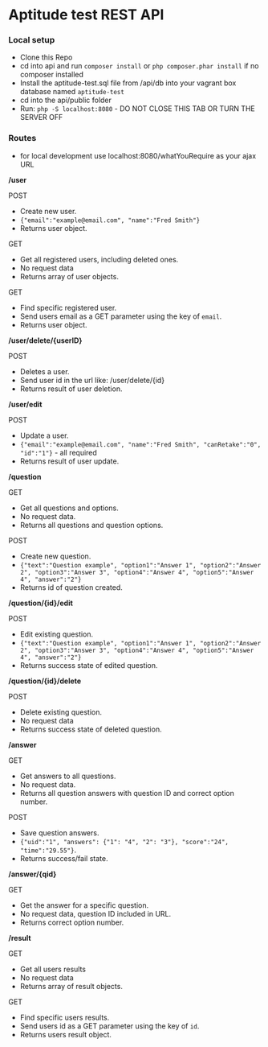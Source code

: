 # Aptitude test REST API

### Local setup

- Clone this Repo
- cd into api and run `composer install` or `php composer.phar install` if no composer installed
- Install the aptitude-test.sql file from /api/db into your vagrant box database named `aptitude-test`
- cd into the api/public folder
- Run: `php -S localhost:8080` - DO NOT CLOSE THIS TAB OR TURN THE SERVER OFF


### Routes
- for local development use localhost:8080/whatYouRequire as your ajax URL

**/user**

POST
- Create new user.
- `{"email":"example@email.com", "name":"Fred Smith"}`
- Returns user object.

GET 
- Get all registered users, including deleted ones.
- No request data
- Returns array of user objects.

GET
- Find specific registered user.
- Send users email as a GET parameter using the key of `email`.
- Returns user object.


**/user/delete/{userID}**

POST
- Deletes a user.
- Send user id in the url like: /user/delete/{id}
- Returns result of user deletion.


**/user/edit**

POST
- Update a user.
- `{"email":"example@email.com", "name":"Fred Smith", "canRetake":"0", "id":"1"}` - all required
- Returns result of user update.

**/question**

GET
- Get all questions and options.
- No request data.
- Returns all questions and question options.

POST
- Create new question.
- `{"text":"Question example", "option1":"Answer 1", "option2":"Answer 2", "option3":"Answer 3", "option4":"Answer 4", "option5":"Answer 4", "answer":"2"}`
- Returns id of question created.

**/question/{id}/edit**

POST
- Edit existing question.
- `{"text":"Question example", "option1":"Answer 1", "option2":"Answer 2", "option3":"Answer 3", "option4":"Answer 4", "option5":"Answer 4", "answer":"2"}`
- Returns success state of edited question.

**/question/{id}/delete**

POST
- Delete existing question.
- No request data
- Returns success state of deleted question.

**/answer**

GET
- Get answers to all questions.
- No request data.
- Returns all question answers with question ID and correct option number.

POST
- Save question answers.
- `{"uid":"1", "answers": {"1": "4", "2": "3"}, "score":"24", "time":"29.55"}`.
- Returns success/fail state.

**/answer/{qid}**

GET
- Get the answer for a specific question.
- No request data, question ID included in URL.
- Returns correct option number.

**/result**

GET 
- Get all users results
- No request data
- Returns array of result objects.

GET
- Find specific users results.
- Send users id as a GET parameter using the key of `id`.
- Returns users result object.
